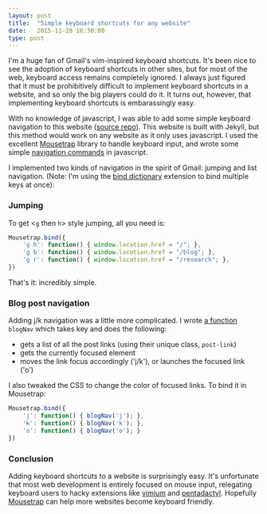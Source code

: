 ```yaml
---
layout: post
title:  "Simple keyboard shortcuts for any website"
date:   2015-11-28 16:30:00
type: post
---
```

I'm a huge fan of Gmail's vim-inspired keyboard shortcuts.
It's been nice to see the adoption of keyboard shortcuts in other sites, but for most of the web, keyboard access remains completely ignored.
I always just figured that it must be prohibitively difficult to implement keyboard shortcuts in a website, and so only the big players could do it.
It turns out, however, that implementing keyboard shortcuts is embarassingly easy.

With no knowledge of javascript, I was able to add some simple keyboard navigation to this website ([source repo](https://github.com/tobanw/tobanw.github.io)).
This website is built with Jekyll, but this method would work on any website as it only uses javascript.
I used the excellent [Mousetrap](https://craig.is/killing/mice) library to handle keyboard input, and wrote some simple [navigation commands](https://github.com/tobanw/tobanw.github.io/blob/master/assets/scripts/keyboard.js) in javascript.

I implemented two kinds of navigation in the spirit of Gmail: jumping and list navigation.
(Note: I'm using the [bind dictionary](https://github.com/ccampbell/mousetrap/tree/master/plugins/bind-dictionary) extension to bind multiple keys at once):

### Jumping
To get <`g` then `h`> style jumping, all you need is:

```javascript
Mousetrap.bind({
	'g h': function() {	window.location.href = "/"; },
	'g b': function() {	window.location.href = "/blog"; },
	'g r': function() {	window.location.href = "/research"; },
})
```

That's it: incredibly simple.

### Blog post navigation
Adding j/k navigation was a little more complicated.
I wrote [a function](https://github.com/tobanw/tobanw.github.io/blob/master/assets/scripts/keyboard.js) `blogNav` which takes key and does the following:

- gets a list of all the post links (using their unique class, `post-link`)
- gets the currently focused element
- moves the link focus accordingly ('j/k'), or launches the focused link ('o')

I also tweaked the CSS to change the color of focused links. 
To bind it in Mousetrap:

```javascript
Mousetrap.bind({
	'j': function() { blogNav('j'); },
	'k': function() { blogNav('k'); },
	'o': function() { blogNav('o'); }
})
```

### Conclusion
Adding keyboard shortcuts to a website is surprisingly easy.
It's unfortunate that most web development is entirely focused on mouse input, relegating keyboard users to hacky extensions like [vimium](https://vimium.github.io/) and [pentadactyl](http://5digits.org/pentadactyl/).
Hopefully [Mousetrap](https://craig.is/killing/mice) can help more websites become keyboard friendly.

